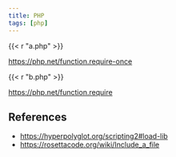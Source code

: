 ```yaml
---
title: PHP
tags: [php]
---
```


{{< r "a.php" >}}

<https://php.net/function.require-once>

{{< r "b.php" >}}

<https://php.net/function.require>

## References

- <https://hyperpolyglot.org/scripting2#load-lib>
- <https://rosettacode.org/wiki/Include_a_file>
